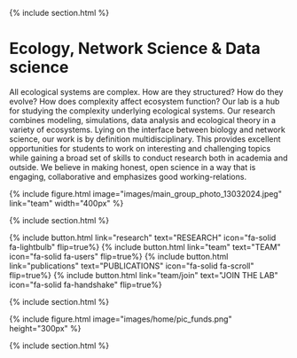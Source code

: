 ---
---

{% include section.html %}

# Ecology, Network Science & Data science

All ecological systems are complex. How are they structured? How do they evolve? How does complexity affect ecosystem function? Our lab is a hub for studying the complexity underlying ecological systems. Our research combines modeling, simulations, data analysis and ecological theory in a variety of ecosystems. Lying on the interface between biology and network science, our work is by definition multidisciplinary. This provides excellent opportunities for students to work on interesting and challenging topics while gaining a broad set of skills to conduct research both in academia and outside. We believe in making honest, open science in a way that is engaging, collaborative and emphasizes good working-relations.

{%
  include figure.html
  image="images/main_group_photo_13032024.jpeg"
  link="team"
  width="400px"
%}

{% include section.html %}

{% include button.html link="research" text="RESEARCH" icon="fa-solid fa-lightbulb" flip=true%} {% include button.html link="team" text="TEAM" icon="fa-solid fa-users" flip=true%} {% include button.html link="publications" text="PUBLICATIONS" icon="fa-solid fa-scroll" flip=true%} {% include button.html link="team/join" text="JOIN THE LAB" icon="fa-solid fa-handshake" flip=true%}

{% include section.html %}

{%
  include figure.html
  image="images/home/pic_funds.png"
  height="300px"
%}

{% include section.html %}

<!--
{% capture text %}

We characterize the complexity of ecological systems to understand its nature and consequences. We combine modeling, simulations, data analysis and ecological/evolutionary theory. 

{%  include button.html
  link="publications"
  text="Publications"
  icon="fa-solid fa-arrow-right"
  flip=true
%}

{%  include button.html
  link="research"
  text="Research directions"
  icon="fa-solid fa-arrow-right"
  flip=true
%}

{% endcapture %}
-->
<!--
{%
  include feature.html
  image="images/main_research.png"
  link="research"
  title="Research directions"
  flip=false
  text="We characterize the complexity of ecological systems to understand its nature and consequences. We combine modeling, simulations, data analysis and ecological/evolutionary theory."
%}
-->
<!--
{% capture text %}

We develop tools for analysis of multilayer networks.

{%
  include button.html
  link="software"
  text="Software"
  icon="fa-solid fa-arrow-right"
  flip=true
%}

{% endcapture %}
-->
<!--
{%
  include feature.html
  image="images/main_projects.png"
  link="software"
  title="Our Projects"
  flip=true
  text="We develop tools for analysis of multilayer networks."
%}
-->
<!--
{% capture text %}

Our team is composed of students, post-docs and research associates from multiple countries. We emphasize team work and social life.

{%
  include button.html
  link="team"
  text="Meet our team"
  icon="fa-solid fa-arrow-right"
  flip=true
%}

{% endcapture %}
-->
<!--
{%
  include feature.html
  image="images/main_group_photo.jpeg"
  link="team"
  title="Meet our team"
  text="Our team is made up of smart and lovely people all around the globe. Want to join us?"
  flip=false
%}
-->
